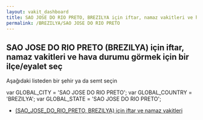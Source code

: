 ```yaml
---
layout: vakit_dashboard
title: SAO JOSE DO RIO PRETO, BREZILYA için iftar, namaz vakitleri ve hava durumu - ilçe/eyalet seç
permalink: /BREZILYA/SAO JOSE DO RIO PRETO
---
```


## SAO JOSE DO RIO PRETO (BREZILYA) için iftar, namaz vakitleri ve hava durumu  görmek için bir ilçe/eyalet seç

Aşağıdaki listeden bir şehir ya da semt seçin



  var GLOBAL_CITY = 'SAO JOSE DO RIO PRETO';
  var GLOBAL_COUNTRY = 'BREZILYA';
  var GLOBAL_STATE = 'SAO JOSE DO RIO PRETO';
* [ (SAO_JOSE_DO_RIO_PRETO, BREZILYA) için iftar ve namaz vakitleri](/BREZILYA/SAO_JOSE_DO_RIO_PRETO/)
</script>
<script type="text/javascript">
